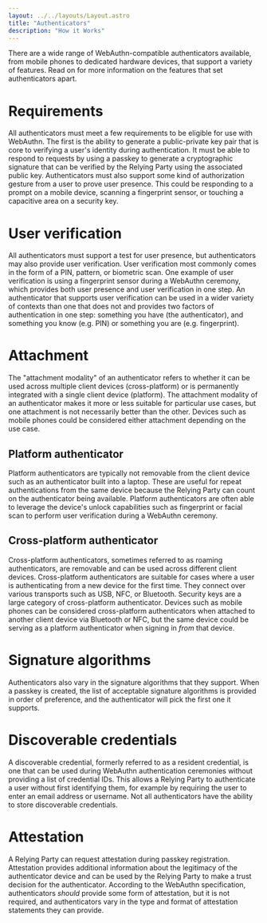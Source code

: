 ```yaml
---
layout: ../../layouts/Layout.astro
title: "Authenticators"
description: "How it Works"
---
```


There are a wide range of WebAuthn-compatible authenticators available, from mobile phones to dedicated hardware devices, that support a variety of features. Read on for more information on the features that set authenticators apart.

# Requirements
All authenticators must meet a few requirements to be eligible for use with WebAuthn. The first is the ability to generate a public-private key pair that is core to verifying a user's identity during authentication. It must be able to respond to requests by using a passkey to generate a cryptographic signature that can be verified by the Relying Party using the associated public key. Authenticators must also support some kind of authorization gesture from a user to prove user presence. This could be responding to a prompt on a mobile device, scanning a fingerprint sensor, or touching a capacitive area on a security key.

# User verification
All authenticators must support a test for user presence, but authenticators may also provide user verification. User verification most commonly comes in the form of a PIN, pattern, or biometric scan. One example of user verification is using a fingerprint sensor during a WebAuthn ceremony, which provides both user presence and user verification in one step. An authenticator that supports user verification can be used in a wider variety of contexts than one that does not and provides two factors of authentication in one step: something you have (the authenticator), and something you know (e.g. PIN) or something you are (e.g. fingerprint).

# Attachment
The "attachment modality" of an authenticator refers to whether it can be used across multiple client devices (cross-platform) or is permanently integrated with a single client device (platform). The attachment modality of an authenticator makes it more or less suitable for particular use cases, but one attachment is not necessarily better than the other. Devices such as mobile phones could be considered either attachment depending on the use case. 

## Platform authenticator
Platform authenticators are typically not removable from the client device such as an authenticator built into a laptop. These are useful for repeat authentications from the same device because the Relying Party can count on the authenticator being available. Platform authenticators are often able to leverage the device's unlock capabilities such as fingerprint or facial scan to perform user verification during a WebAuthn ceremony.

## Cross-platform authenticator
Cross-platform authenticators, sometimes referred to as roaming authenticators, are removable and can be used across different client devices. Cross-platform authenticators are suitable for cases where a user is authenticating from a new device for the first time. They connect over various transports such as USB, NFC, or Bluetooth. Security keys are a large category of cross-platform authenticator. Devices such as mobile phones can be considered cross-platform authenticators when attached to another client device via Bluetooth or NFC, but the same device could be serving as a platform authenticator when signing in _from_ that device.

# Signature algorithms
Authenticators also vary in the signature algorithms that they support. When a passkey is created, the list of acceptable signature algorithms is provided in order of preference, and the authenticator will pick the first one it supports.

# Discoverable credentials
A discoverable credential, formerly referred to as a resident credential, is one that can be used during WebAuthn authentication ceremonies without providing a list of credential IDs. This allows a Relying Party to authenticate a user without first identifying them, for example by requiring the user to enter an email address or username. Not all authenticators have the ability to store discoverable credentials.

# Attestation
A Relying Party can request attestation during passkey registration. Attestation provides additional information about the legitimacy of the authenticator device and can be used by the Relying Party to make a trust decision for the authenticator. According to the WebAuthn specification, authenticators _should_ provide some form of attestation, but it is not required, and authenticators vary in the type and format of attestation statements they can provide.